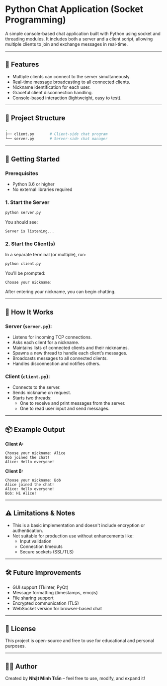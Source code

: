 # Python Chat Application (Socket Programming)

A simple console-based chat application built with Python using socket and threading modules. It includes both a server and a client script, allowing multiple clients to join and exchange messages in real-time.

---

## 🧠 Features

- Multiple clients can connect to the server simultaneously.
- Real-time message broadcasting to all connected clients.
- Nickname identification for each user.
- Graceful client disconnection handling.
- Console-based interaction (lightweight, easy to test).

---

## 📁 Project Structure

```bash
.
├── client.py       # Client-side chat program
└── server.py       # Server-side chat manager
```

---

## 🚀 Getting Started

### Prerequisites

- Python 3.6 or higher
- No external libraries required

### 1. Start the Server

```bash
python server.py
```

You should see:
```
Server is listening...
```

### 2. Start the Client(s)

In a separate terminal (or multiple), run:

```bash
python client.py
```

You'll be prompted:
```
Choose your nickname:
```

After entering your nickname, you can begin chatting.

---

## 🧩 How It Works

### Server (`server.py`):

- Listens for incoming TCP connections.
- Asks each client for a nickname.
- Maintains lists of connected clients and their nicknames.
- Spawns a new thread to handle each client’s messages.
- Broadcasts messages to all connected clients.
- Handles disconnection and notifies others.

### Client (`client.py`):

- Connects to the server.
- Sends nickname on request.
- Starts two threads:
  - One to receive and print messages from the server.
  - One to read user input and send messages.

---

## 📦 Example Output

**Client A:**
```
Choose your nickname: Alice
Bob joined the chat!
Alice: Hello everyone!
```

**Client B:**
```
Choose your nickname: Bob
Alice joined the chat!
Alice: Hello everyone!
Bob: Hi Alice!
```

---

## ⚠️ Limitations & Notes

- This is a basic implementation and doesn't include encryption or authentication.
- Not suitable for production use without enhancements like:
  - Input validation
  - Connection timeouts
  - Secure sockets (SSL/TLS)

---

## 🛠️ Future Improvements

- GUI support (Tkinter, PyQt)
- Message formatting (timestamps, emojis)
- File sharing support
- Encrypted communication (TLS)
- WebSocket version for browser-based chat

---

## 📄 License

This project is open-source and free to use for educational and personal purposes.

---

## 👨‍💻 Author

Created by **Nhật Minh Trần** – feel free to use, modify, and expand it!
